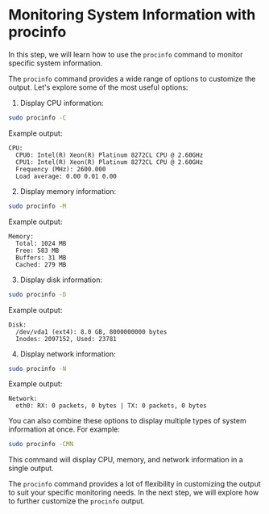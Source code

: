 # Monitoring System Information with procinfo

In this step, we will learn how to use the `procinfo` command to monitor specific system information.

The `procinfo` command provides a wide range of options to customize the output. Let's explore some of the most useful options:

1. Display CPU information:

```bash
sudo procinfo -C
```

Example output:

```
CPU:
  CPU0: Intel(R) Xeon(R) Platinum 8272CL CPU @ 2.60GHz
  CPU1: Intel(R) Xeon(R) Platinum 8272CL CPU @ 2.60GHz
  Frequency (MHz): 2600.000
  Load average: 0.00 0.01 0.00
```

2. Display memory information:

```bash
sudo procinfo -M
```

Example output:

```
Memory:
  Total: 1024 MB
  Free: 583 MB
  Buffers: 31 MB
  Cached: 279 MB
```

3. Display disk information:

```bash
sudo procinfo -D
```

Example output:

```
Disk:
  /dev/vda1 (ext4): 8.0 GB, 8000000000 bytes
  Inodes: 2097152, Used: 23781
```

4. Display network information:

```bash
sudo procinfo -N
```

Example output:

```
Network:
  eth0: RX: 0 packets, 0 bytes | TX: 0 packets, 0 bytes
```

You can also combine these options to display multiple types of system information at once. For example:

```bash
sudo procinfo -CMN
```

This command will display CPU, memory, and network information in a single output.

The `procinfo` command provides a lot of flexibility in customizing the output to suit your specific monitoring needs. In the next step, we will explore how to further customize the `procinfo` output.

